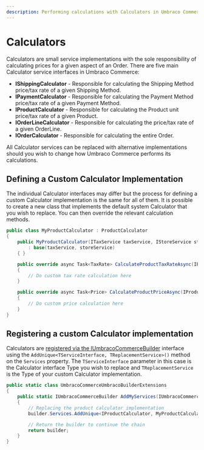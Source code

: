 ```yaml
---
description: Performing calculations with Calculators in Umbraco Commerce.
---
```


# Calculators

Calculators are small service implementations with the sole responsibility of calculating prices for a given aspect of an Order. There are five main Calculator service interfaces in Umbraco Commerce:

* **IShippingCalculator** - Responsible for calculating the Shipping Method price/tax rate of a given Shipping Method.
* **IPaymentCalculator** - Responsible for calculating the Payment Method price/tax rate of a given Payment Method.
* **IProductCalculator** - Responsible for calculating the Product unit price/tax rate of a given Product.
* **IOrderLineCalculator** - Responsible for calculating the price/tax rate of a given OrderLine.
* **IOrderCalculator** - Responsible for calculating the entire Order.

All Calculator services can be replaced with alternative implementations should you wish to change how Umbraco Commerce performs its calculations.

## Defining a Custom Calculator Implementation

The individual Calculator interfaces may differ but the process for defining a custom Calculator implementation is the same for all of them. It is possible to create a new class that implements the default system Calculator that you wish to replace. You can then override the relevant calculation methods.

```csharp
public class MyProductCalculator : ProductCalculator
{
    public MyProductCalculator(ITaxService taxService, IStoreService storeService)
        : base(taxService, storeService)
    { }

    public override async Task<TaxRate> CalculateProductTaxRateAsync(IProductSnapshot productSnapshot, TaxSource taxSource, TaxRate fallbackTaxRate)
    {
        // Do custom tax rate calculation here
    }

    public override async Task<Price> CalculateProductPriceAsync(IProductSnapshot productSnapshot, Guid currencyId, TaxRate taxRate)
    {
        // Do custom price calculation here
    }
}

```

## Registering a custom Calculator implementation

Calculators are [registered via the IUmbracoCommerceBuilder](umbraco-commerce-builder.md) interface using the `AddUnique<TServiceInterface, TReplacementService>()` method on the `Services` property. The `TServiceInterface` parameter in this case is the Calculator interface Type you wish to replace and `TReplacementService` is the Type of your custom Calculator implementation.

```csharp
public static class UmbracoCommerceUmbracoBuilderExtensions
{
    public static IUmbracoCommerceBuilder AddMyServices(IUmbracoCommerceBuilder builder)
    {
        // Replacing the product calculator implementation
        builder.Services.AddUnique<IProductCalculator, MyProductCalculator>();

        // Return the builder to continue the chain
        return builder;
    }
}
```
